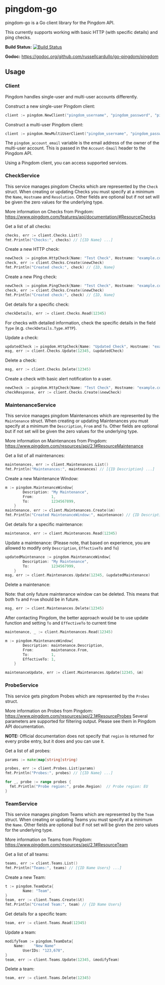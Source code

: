 # pingdom-go #

pingdom-go is a Go client library for the Pingdom API.

This currently supports working with basic HTTP (with specific details)
and ping checks.

**Build Status:** [![Build Status](https://travis-ci.org/russellcardullo/go-pingdom.svg?branch=master)](https://travis-ci.org/russellcardullo/go-pingdom)

**Godoc:** https://godoc.org/github.com/russellcardullo/go-pingdom/pingdom

## Usage ##

### Client ###

Pingdom handles single-user and multi-user accounts differently.

Construct a new single-user Pingdom client:

```go
client := pingdom.NewClient("pingdom_username", "pingdom_password", "pingdom_api_key")
```

Construct a multi-user Pingdom client:

```go
client := pingdom.NewMultiUserClient("pingdom_username", "pingdom_password", "pingdom_api_key", "pingdom_account_email")
```

The `pingdom_account_email` variable is the email address of the owner of the multi-user account. This is passed in the `Account-Email` header to the Pingdom API.

Using a Pingdom client, you can access supported services.

### CheckService ###

This service manages pingdom Checks which are represented by the `Check` struct.
When creating or updating Checks you must specify at a minimum the `Name`, `Hostname`
and `Resolution`.  Other fields are optional but if not set will be given the zero
values for the underlying type.

More information on Checks from Pingdom: https://www.pingdom.com/features/api/documentation/#ResourceChecks

Get a list of all checks:

```go
checks, err := client.Checks.List()
fmt.Println("Checks:", checks) // [{ID Name} ...]
```

Create a new HTTP check:

```go
newCheck := pingdom.HttpCheck{Name: "Test Check", Hostname: "example.com", Resolution: 5}
check, err := client.Checks.Create(&newCheck)
fmt.Println("Created check:", check) // {ID, Name}
```

Create a new Ping check:
```go
newCheck := pingdom.PingCheck{Name: "Test Check", Hostname: "example.com", Resolution: 5}
check, err := client.Checks.Create(&newCheck)
fmt.Println("Created check:", check) // {ID, Name}
```

Get details for a specific check:

```go
checkDetails, err := client.Checks.Read(12345)
```

For checks with detailed information, check the specific details in
the field `Type` (e.g. `checkDetails.Type.HTTP`).

Update a check:

```go
updatedCheck := pingdom.HttpCheck{Name: "Updated Check", Hostname: "example2.com", Resolution: 5}
msg, err := client.Checks.Update(12345, &updatedCheck)
```

Delete a check:

```go
msg, err := client.Checks.Delete(12345)
```

Create a check with basic alert notification to a user.

```go
newCheck := pingdom.HttpCheck{Name: "Test Check", Hostname: "example.com", Resolution: 5, SendNotificationWhenDown: 2, UserIds []int{12345}}
checkResponse, err := client.Checks.Create(&newCheck)
```

### MaintenanceService ###

This service manages pingdom Maintenances which are represented by the `Maintenance` struct.
When creating or updating Maintenances you must specify at a minimum the `Description`, `From`
and `To`.  Other fields are optional but if not set will be given the zero
values for the underlying type.

More information on Maintenances from Pingdom: https://www.pingdom.com/resources/api/2.1#ResourceMaintenance

Get a list of all maintenances:

```go
maintenances, err := client.Maintenances.List()
fmt.Println("Maintenances:", maintenances) // [{ID Description} ...]
```

Create a new Maintenance Window:

```go
m := pingdom.MaintenanceWindow{
		Description: "My Maintenance",
		From:        1,
		To:          1234567899,
	}
maintenance, err := client.Maintenances.Create(&m)
fmt.Println("Created MaintenanceWindow:", maintenance) // {ID Description}
```

Get details for a specific maintenance:

```go
maintenance, err := client.Maintenances.Read(12345)
```

Update a maintenance: (Please note, that based on experience, you are allowed to modify only `Description`, `EffectiveTo` and `To`)

```go
updatedMaintenance := pingdom.MaintenanceWindow{
		Description: "My Maintenance",
		To:          1234567999,
	}
msg, err := client.Maintenances.Update(12345, &updatedMaintenance)
```

Delete a maintenance:

Note: that only future maintenance window can be deleted. This means that both `To` and `From` should be in future.

```go
msg, err := client.Maintenances.Delete(12345)
```

After contacting Pingdom, the better approach would be to use update function and setting `To` and `EffectiveTo` to current time

```go
maintenance, _ := client.Maintenances.Read(12345)

m := pingdom.MaintenanceWindow{
		Description: maintenance.Description,
		From:        maintenance.From,
		To:          1,
		EffectiveTo: 1,
	}

maintenanceUpdate, err := client.Maintenances.Update(12345, &m)
```

### ProbeService ###

This service gets pingdom Probes which are represented by the `Probes` struct.

More information on Probes from Pingdom: https://www.pingdom.com/resources/api/2.1#ResourceProbes
Several parameters are supported for filtering output. Please see them in Pingdom API documentation.

**NOTE:** Official documentation does not specify that `region` is returned for every probe entry, but it does and you can use it.

Get a list of all probes:

```go
params := make(map[string]string)

probes, err := client.Probes.List(params)
fmt.Println("Probes:", probes) // [{ID Name} ...]

for _, probe := range probes {
  fmt.Println("Probe region:", probe.Region)  // Probe region: EU
}
```

### TeamService ###

This service manages pingdom Teams which are represented by the `Team` struct.
When creating or updating Teams you must specify at a minimum the `Name`.
Other fields are optional but if not set will be given the zero
values for the underlying type.

More information on Teams from Pingdom: https://www.pingdom.com/resources/api/2.1#ResourceTeam

Get a list of all teams:

```go
teams, err := client.Teams.List()
fmt.Println("Teams:", teams) // [{ID Name Users} ...]
```

Create a new Team:

```go
t := pingdom.TeamData{
		Name: "Team",
}
team, err := client.Teams.Create(&t)
fmt.Println("Created Team:", team) // {ID Name Users}
```

Get details for a specific team:

```go
team, err := client.Teams.Read(12345)
```

Update a team:

```go
modifyTeam := pingdom.TeamData{
    Name:    "New Name"
		UserIDs: "123,678",
}
team, err := client.Teams.Update(12345, &modifyTeam)
```

Delete a team:

```go
team, err := client.Teams.Delete(12345)
```

